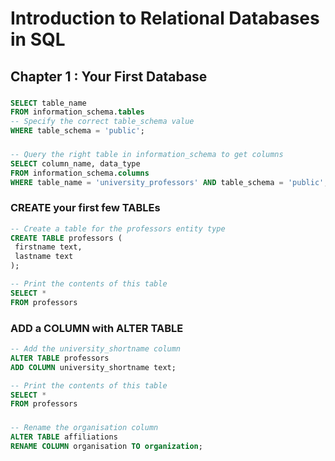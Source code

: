 # Introduction to Relational Databases in SQL

## Chapter 1 : Your First Database

### 
```sql
SELECT table_name 
FROM information_schema.tables
-- Specify the correct table_schema value
WHERE table_schema = 'public';
```

### 
```sql
-- Query the right table in information_schema to get columns
SELECT column_name, data_type 
FROM information_schema.columns 
WHERE table_name = 'university_professors' AND table_schema = 'public';
```

### CREATE your first few TABLEs
```sql
-- Create a table for the professors entity type
CREATE TABLE professors (
 firstname text,
 lastname text
);

-- Print the contents of this table
SELECT * 
FROM professors
```

### ADD a COLUMN with ALTER TABLE
```sql
-- Add the university_shortname column
ALTER TABLE professors
ADD COLUMN university_shortname text;

-- Print the contents of this table
SELECT * 
FROM professors
```

### 
```sql
-- Rename the organisation column
ALTER TABLE affiliations
RENAME COLUMN organisation TO organization;
```
